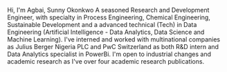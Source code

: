 Hi, I'm Agbai, Sunny Okonkwo
A seasoned Research and Development Engineer,
with specialty in Process Engineering, Chemical Engineering, Sustainable Development and 
a advanced technical (Tech) in Data Engineering (Artificial Intelligence - Data Analytics, Data Science and Machine Learning).
I've interned and worked with multinational companies as Julius Berger Nigeria PLC and PwC Switzerland
as both R&D intern and Data Analytics specialist in PowerBi.
I'm open to industrial changes and academic research as I've over four
academic research publications.

<!---
agbaisunny/agbaisunny is a ✨ special ✨ repository because its `README.md` (this file) appears on your GitHub profile.
You can click the Preview link to take a look at your changes.
--->
